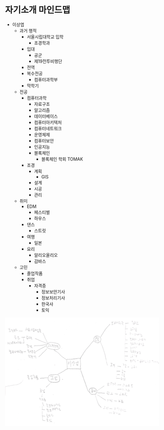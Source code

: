 # 자기소개 마인드맵

- 이상엽
  - 과거 행적
    - 서울시립대학교 입학
      - 조경학과
    - 입대
      - 공군
      - 제19전투비행단
    - 전역
    - 복수전공
      - 컴퓨터과학부
    - 막학기
  - 전공
    - 컴퓨터과학
      - 자료구조
      - 알고리즘
      - 데이터베이스
      - 컴퓨터아키텍처
      - 컴퓨터네트워크
      - 운영체제
      - 컴퓨터보안
      - 인공지능
      - 블록체인
        - 블록체인 학회 TOMAK
    - 조경
      - 계획
        - GIS
      - 설계
      - 시공
      - 관리
  - 취미
    - EDM
      - 페스티벌
      - 하우스
    - 댄스
      - 스트릿
    - 여행
      - 일본
    - 요리
      - 알리오올리오
      - 감바스
  - 고민
    - 졸업작품
    - 취업
      - 자격증
        - 정보보안기사
        - 정보처리기사
        - 한국사
        - 토익

![Alt text](./img_20181004_021322.918.png)
